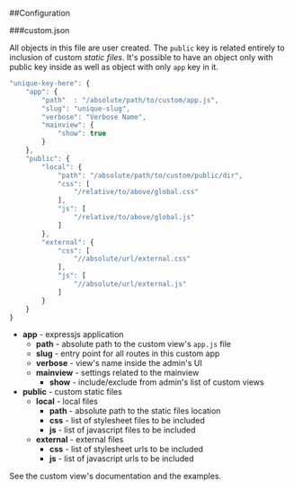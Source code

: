 ##Configuration

###custom.json

All objects in this file are user created. The `public` key is related entirely to inclusion of custom *static files*. It's possible to have an object only with public key inside as well as object with only `app` key in it.

```js
"unique-key-here": {
    "app": {
        "path"  : "/absolute/path/to/custom/app.js",
        "slug": "unique-slug",
        "verbose": "Verbose Name",
        "mainview": {
            "show": true
        }
    },
    "public": {
        "local": {
            "path": "/absolute/path/to/custom/public/dir",
            "css": [
                "/relative/to/above/global.css"
            ],
            "js": [
                "/relative/to/above/global.js"
            ]
        },
        "external": {
            "css": [
                "//absolute/url/external.css"
            ],
            "js": [
                "//absolute/url/external.js"
            ]
        }
    }
}
```

- **app** - expressjs application
    - **path** - absolute path to the custom view's `app.js` file
    - **slug** - entry point for all routes in this custom app
    - **verbose** - view's name inside the admin's UI
    - **mainview** - settings related to the mainview
        - **show** - include/exclude from admin's list of custom views
- **public** - custom static files
    - **local** - local files
        - **path** - absolute path to the static files location
        - **css** - list of stylesheet files to be included
        - **js** - list of javascript files to be included
    - **external** - external files
        - **css** - list of stylesheet urls to be included
        - **js** - list of javascript urls to be included

See the custom view's documentation and the examples.
